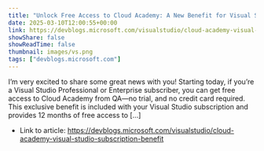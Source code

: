 ```yaml
---
title: "Unlock Free Access to Cloud Academy: A New Benefit for Visual Studio Subscribers"
date: 2025-03-10T12:00:55+00:00
link: https://devblogs.microsoft.com/visualstudio/cloud-academy-visual-studio-subscription-benefit
showShare: false
showReadTime: false
thumbnail: images/vs.png
tags: ["devblogs.microsoft.com"]
---
```

I’m very excited to share some great news with you! Starting today, if you’re a Visual Studio Professional or Enterprise subscriber, you can get free access to Cloud Academy from QA—no trial, and no credit card required. This exclusive benefit is included with your Visual Studio subscription and provides 12 months of free access to […]

- Link to article: https://devblogs.microsoft.com/visualstudio/cloud-academy-visual-studio-subscription-benefit